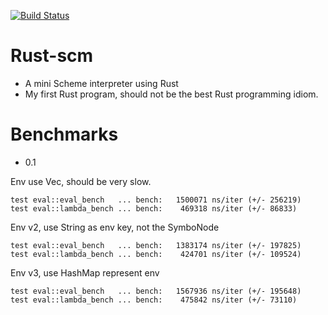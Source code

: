 
[![Build Status](https://travis-ci.org/chenyukang/rust-scm.svg)](https://travis-ci.org/chenyukang/rust-scm)

# Rust-scm

* A mini Scheme interpreter using Rust
* My first Rust program, should not be the best Rust programming idiom.

# Benchmarks

* 0.1

Env use Vec, should be very slow.

    test eval::eval_bench   ... bench:   1500071 ns/iter (+/- 256219)
    test eval::lambda_bench ... bench:    469318 ns/iter (+/- 86833)

Env v2, use String as env key, not the SymboNode

    test eval::eval_bench   ... bench:   1383174 ns/iter (+/- 197825)
    test eval::lambda_bench ... bench:    424701 ns/iter (+/- 109524)

Env v3, use HashMap represent env

    test eval::eval_bench   ... bench:   1567936 ns/iter (+/- 195648)
    test eval::lambda_bench ... bench:    475842 ns/iter (+/- 73110)
